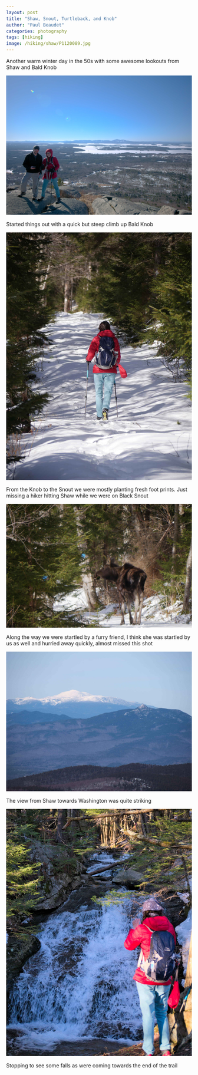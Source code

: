 ```yaml
---
layout: post
title: "Shaw, Snout, Turtleback, and Knob"
author: "Paul Beaudet"
categories: photography
tags: [hiking]
image: /hiking/shaw/P1120089.jpg
---
```


Another warm winter day in the 50s with some awesome lookouts from Shaw and Bald Knob

![bald knob](/assets/img/hiking/shaw/selfieEdit.jpg)

Started things out with a quick but steep climb up Bald Knob

![fresh trails](/assets/img/hiking/shaw/P1120137.jpg)

From the Knob to the Snout we were mostly planting fresh foot prints. Just missing a hiker hitting Shaw while we were on Black Snout

![moose](/assets/img/hiking/shaw/moose.jpg)

Along the way we were startled by a furry friend, I think she was startled by us as well and hurried away quickly, almost missed this shot

![washington](/assets/img/hiking/shaw/washEdit-1.jpg)

The view from Shaw towards Washington was quite striking

![falls](/assets/img/hiking/shaw/P1120156-3.jpg)

Stopping to see some falls as were coming towards the end of the trail

